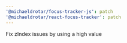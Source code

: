 ```yaml
---
'@michaeldrotar/focus-tracker-js': patch
'@michaeldrotar/react-focus-tracker': patch
---
```


Fix zIndex issues by using a high value
